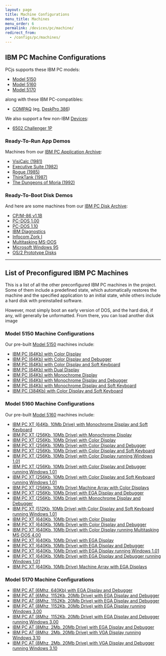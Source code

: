 ```yaml
---
layout: page
title: Machine Configurations
menu_title: Machines
menu_order: 6
permalink: /devices/pc/machine/
redirect_from:
  - /configs/pc/machines/
---
```


IBM PC Machine Configurations
---

PCjs supports these IBM PC models:

* [Model 5150](/devices/pc/machine/#model-5150-machine-configurations)
* [Model 5160](/devices/pc/machine/#model-5160-machine-configurations)
* [Model 5170](/devices/pc/machine/#model-5170-machine-configurations)

along with these IBM PC-compatibles:

* [COMPAQ](/devices/pc/machine/compaq/) (eg, [DeskPro 386](/devices/pc/machine/compaq/deskpro386/))

We also support a few non-IBM [Devices](/devices/):

* [6502 Challenger 1P](/devices/c1p/machine/)

### Ready-To-Run App Demos

Machines from our [IBM PC Application Archive](/apps/pc/):

* [VisiCalc (1981)](/apps/pc/1981/visicalc/)
* [Executive Suite (1982)](/apps/pc/1982/esuite/)
* [Rogue (1985)](/apps/pc/1985/rogue/)
* [ThinkTank (1987)](/apps/pc/1987/thinktank/)
* [The Dungeons of Moria (1992)](/apps/pc/1992/moria/)

### Ready-To-Boot Disk Demos

And here are some machines from our [IBM PC Disk Archive](/disks/pc/):

* [CP/M-86 v1.1B](/disks/pc/cpm/1.1b/)
* [PC-DOS 1.00](/disks/pc/dos/ibm/1.00/)
* [PC-DOS 1.10](/disks/pc/dos/ibm/1.10/)
* [IBM Diagnostics](/disks/pc/diags/ibm/2.20/)
* [Infocom Zork I](/disks/pc/games/infocom/zork1/)
* [Multitasking MS-DOS](/disks/pc/dos/microsoft/4.0M/)
* [Microsoft Windows 95](/disks/pc/windows/win95/4.00.950/)
* [OS/2 Prototype Disks](/disks/pc/os2/misc/)

---

List of Preconfigured IBM PC Machines
---

This is a list of all the other preconfigured IBM PC machines in the project.  Some of them include
a predefined state, which automatically restores the machine and the specified application to an initial
state, while others include a hard disk with preinstalled software.

However, most simply boot an early version of DOS, and the hard disk, if any, will generally be unformatted.
From there, you can load another disk image  

### Model 5150 Machine Configurations

Our pre-built [Model 5150](/devices/pc/machine/5150/) machines include:

* [IBM PC (64Kb) with Color Display](/devices/pc/machine/5150/cga/64kb/donkey/)
* [IBM PC (64Kb) with Color Display and Debugger](/devices/pc/machine/5150/cga/64kb/donkey/debugger/)
* [IBM PC (64Kb) with Color Display and Soft Keyboard](/devices/pc/machine/5150/cga/64kb/softkbd/)
* [IBM PC (64Kb) with Dual Display](/devices/pc/machine/5150/dual/64kb/)
* [IBM PC (64Kb) with Monochrome Display](/devices/pc/machine/5150/mda/64kb/)
* [IBM PC (64Kb) with Monochrome Display and Debugger](/devices/pc/machine/5150/mda/64kb/debugger/)
* [IBM PC (64Kb) with Monochrome Display and Soft Keyboard](/devices/pc/machine/5150/mda/64kb/softkbd/)
* [IBM PC (384Kb) with Color Display and Soft Keyboard](/devices/pc/machine/5150/cga/384kb/softkbd/)

### Model 5160 Machine Configurations

Our pre-built [Model 5160](/devices/pc/machine/5160/) machines include:

* [IBM PC XT (64Kb, 10Mb Drive) with Monochrome Display and Soft Keyboard](/devices/pc/machine/5160/mda/64kb/softkbd/)
* [IBM PC XT (256Kb, 10Mb Drive) with Monochrome Display](/devices/pc/machine/5160/mda/256kb/)
* [IBM PC XT (256Kb, 10Mb Drive) with Color Display](/devices/pc/machine/5160/cga/256kb/demo/)
* [IBM PC XT (256Kb, 10Mb Drive) with Color Display and Debugger](/devices/pc/machine/5160/cga/256kb/demo/debugger/)
* [IBM PC XT (256Kb, 10Mb Drive) with Color Display and Soft Keyboard](/devices/pc/machine/5160/cga/256kb/softkbd/)
* [IBM PC XT (256Kb, 10Mb Drive) with Color Display running Windows 1.01](/devices/pc/machine/5160/cga/256kb/win101/)
* [IBM PC XT (256Kb, 10Mb Drive) with Color Display and Debugger running Windows 1.01](/devices/pc/machine/5160/cga/256kb/win101/debugger/)
* [IBM PC XT (256Kb, 10Mb Drive) with Color Display and Soft Keyboard running Windows 1.01](/devices/pc/machine/5160/cga/256kb/win101/softkbd/)
* [IBM PC XT (256Kb, 10Mb Drive) Machine Array with Color Displays](/devices/pc/machine/5160/cga/256kb/array/)
* [IBM PC XT (256Kb, 10Mb Drive) with EGA Display and Debugger](/devices/pc/machine/5160/ega/256kb/debugger/)
* [IBM PC XT (256Kb, 10Mb Drive) with Monochrome Display and Debugger](/devices/pc/machine/5160/mda/256kb/debugger/)
* [IBM PC XT (512Kb, 10Mb Drive) with Color Display and Soft Keyboard running Windows 1.01](/devices/pc/machine/5160/cga/512kb/win101/softkbd/)
* [IBM PC XT (640Kb, 10Mb Drive) with Color Display](/devices/pc/machine/5160/cga/640kb/)
* [IBM PC XT (640Kb, 10Mb Drive) with Color Display and Debugger](/devices/pc/machine/5160/cga/640kb/debugger/)
* [IBM PC XT (640Kb, 10Mb Drive) with Color Display running Multitasking MS-DOS 4.00](/devices/pc/machine/5160/cga/640kb/dos400m/)
* [IBM PC XT (640Kb, 10Mb Drive) with EGA Display](/devices/pc/machine/5160/ega/640kb/)
* [IBM PC XT (640Kb, 10Mb Drive) with EGA Display and Debugger](/devices/pc/machine/5160/ega/640kb/debugger/)
* [IBM PC XT (640Kb, 10Mb Drive) with EGA Display running Windows 1.01](/devices/pc/machine/5160/ega/640kb/win101/)
* [IBM PC XT (640Kb, 10Mb Drive) with EGA Display and Debugger running Windows 1.01](/devices/pc/machine/5160/ega/640kb/win101/debugger/)
* [IBM PC XT (640Kb, 10Mb Drive) Machine Array with EGA Displays](/devices/pc/machine/5160/ega/640kb/array/)

### Model 5170 Machine Configurations

* [IBM PC AT (6Mhz, 640Kb) with EGA Display and Debugger](/devices/pc/machine/5170/ega/640kb/rev1/debugger/)
* [IBM PC AT (6Mhz, 1152Kb, 20Mb Drive) with EGA Display and Debugger](/devices/pc/machine/5170/ega/1152kb/rev1/debugger/)
* [IBM PC AT (8Mhz, 1152Kb, 20Mb Drive) with EGA Display and Debugger](/devices/pc/machine/5170/ega/1152kb/rev3/debugger/)
* [IBM PC AT (8Mhz, 1152Kb, 20Mb Drive) with EGA Display running Windows 3.00](/devices/pc/machine/5170/ega/1152kb/win300/)
* [IBM PC AT (8Mhz, 1152Kb, 20Mb Drive) with EGA Display and Debugger running Windows 3.00](/devices/pc/machine/5170/ega/1152kb/win300/)
* [IBM PC AT (8Mhz, 2Mb, 20Mb Drive) with EGA Display and Debugger](/devices/pc/machine/5170/ega/2048kb/rev3/debugger/)
* [IBM PC AT (8Mhz, 2Mb, 20Mb Drive) with VGA Display running Windows 3.10](/devices/pc/machine/5170/vga/2048kb/win310/)
* [IBM PC AT (8Mhz, 2Mb, 20Mb Drive) with VGA Display and Debugger running Windows 3.10](/devices/pc/machine/5170/vga/2048kb/win310/debugger/)
